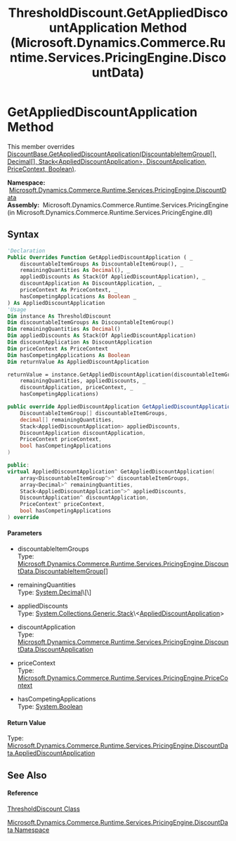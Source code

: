 ﻿---
title: ThresholdDiscount.GetAppliedDiscountApplication Method  (Microsoft.Dynamics.Commerce.Runtime.Services.PricingEngine.DiscountData)
TOCTitle: GetAppliedDiscountApplication Method
ms:assetid: M:Microsoft.Dynamics.Commerce.Runtime.Services.PricingEngine.DiscountData.ThresholdDiscount.GetAppliedDiscountApplication(Microsoft.Dynamics.Commerce.Runtime.Services.PricingEngine.DiscountData.DiscountableItemGroup[],System.Decimal[],System.Collections.Generic.Stack{Microsoft.Dynamics.Commerce.Runtime.Services.PricingEngine.DiscountData.AppliedDiscountApplication},Microsoft.Dynamics.Commerce.Runtime.Services.PricingEngine.DiscountData.DiscountApplication,Microsoft.Dynamics.Commerce.Runtime.Services.PricingEngine.PriceContext,System.Boolean)
ms:mtpsurl: https://technet.microsoft.com/en-us/library/microsoft.dynamics.commerce.runtime.services.pricingengine.discountdata.thresholddiscount.getapplieddiscountapplication(v=AX.60)
ms:contentKeyID: 65323101
ms.date: 05/18/2015
mtps_version: v=AX.60
f1_keywords:
- Microsoft.Dynamics.Commerce.Runtime.Services.PricingEngine.DiscountData.ThresholdDiscount.GetAppliedDiscountApplication
dev_langs:
- CSharp
- C++
- VB
---

# GetAppliedDiscountApplication Method

This member overrides [DiscountBase.GetAppliedDiscountApplication(DiscountableItemGroup\[\], Decimal\[\], Stack\<AppliedDiscountApplication\>, DiscountApplication, PriceContext, Boolean)](discountbase-getapplieddiscountapplication-method-microsoft-dynamics-commerce-runtime-services-pricingengine-discountdata.md).

**Namespace:**  [Microsoft.Dynamics.Commerce.Runtime.Services.PricingEngine.DiscountData](microsoft-dynamics-commerce-runtime-services-pricingengine-discountdata-namespace.md)  
**Assembly:**  Microsoft.Dynamics.Commerce.Runtime.Services.PricingEngine (in Microsoft.Dynamics.Commerce.Runtime.Services.PricingEngine.dll)

## Syntax

``` vb
'Declaration
Public Overrides Function GetAppliedDiscountApplication ( _
    discountableItemGroups As DiscountableItemGroup(), _
    remainingQuantities As Decimal(), _
    appliedDiscounts As Stack(Of AppliedDiscountApplication), _
    discountApplication As DiscountApplication, _
    priceContext As PriceContext, _
    hasCompetingApplications As Boolean _
) As AppliedDiscountApplication
'Usage
Dim instance As ThresholdDiscount
Dim discountableItemGroups As DiscountableItemGroup()
Dim remainingQuantities As Decimal()
Dim appliedDiscounts As Stack(Of AppliedDiscountApplication)
Dim discountApplication As DiscountApplication
Dim priceContext As PriceContext
Dim hasCompetingApplications As Boolean
Dim returnValue As AppliedDiscountApplication

returnValue = instance.GetAppliedDiscountApplication(discountableItemGroups, _
    remainingQuantities, appliedDiscounts, _
    discountApplication, priceContext, _
    hasCompetingApplications)
```

``` csharp
public override AppliedDiscountApplication GetAppliedDiscountApplication(
    DiscountableItemGroup[] discountableItemGroups,
    decimal[] remainingQuantities,
    Stack<AppliedDiscountApplication> appliedDiscounts,
    DiscountApplication discountApplication,
    PriceContext priceContext,
    bool hasCompetingApplications
)
```

``` c++
public:
virtual AppliedDiscountApplication^ GetAppliedDiscountApplication(
    array<DiscountableItemGroup^>^ discountableItemGroups, 
    array<Decimal>^ remainingQuantities, 
    Stack<AppliedDiscountApplication^>^ appliedDiscounts, 
    DiscountApplication^ discountApplication, 
    PriceContext^ priceContext, 
    bool hasCompetingApplications
) override
```

#### Parameters

  - discountableItemGroups  
    Type: [Microsoft.Dynamics.Commerce.Runtime.Services.PricingEngine.DiscountData.DiscountableItemGroup](discountableitemgroup-class-microsoft-dynamics-commerce-runtime-services-pricingengine-discountdata.md)\[\]  

<!-- end list -->

  - remainingQuantities  
    Type: [System.Decimal](https://technet.microsoft.com/en-us/library/1k2e8atx\(v=ax.60\))\[\]  

<!-- end list -->

  - appliedDiscounts  
    Type: [System.Collections.Generic.Stack](https://technet.microsoft.com/en-us/library/3278tedw\(v=ax.60\))\<[AppliedDiscountApplication](applieddiscountapplication-class-microsoft-dynamics-commerce-runtime-services-pricingengine-discountdata.md)\>  

<!-- end list -->

  - discountApplication  
    Type: [Microsoft.Dynamics.Commerce.Runtime.Services.PricingEngine.DiscountData.DiscountApplication](discountapplication-class-microsoft-dynamics-commerce-runtime-services-pricingengine-discountdata.md)  

<!-- end list -->

  - priceContext  
    Type: [Microsoft.Dynamics.Commerce.Runtime.Services.PricingEngine.PriceContext](pricecontext-class-microsoft-dynamics-commerce-runtime-services-pricingengine.md)  

<!-- end list -->

  - hasCompetingApplications  
    Type: [System.Boolean](https://technet.microsoft.com/en-us/library/a28wyd50\(v=ax.60\))  

#### Return Value

Type: [Microsoft.Dynamics.Commerce.Runtime.Services.PricingEngine.DiscountData.AppliedDiscountApplication](applieddiscountapplication-class-microsoft-dynamics-commerce-runtime-services-pricingengine-discountdata.md)  

## See Also

#### Reference

[ThresholdDiscount Class](thresholddiscount-class-microsoft-dynamics-commerce-runtime-services-pricingengine-discountdata.md)

[Microsoft.Dynamics.Commerce.Runtime.Services.PricingEngine.DiscountData Namespace](microsoft-dynamics-commerce-runtime-services-pricingengine-discountdata-namespace.md)

